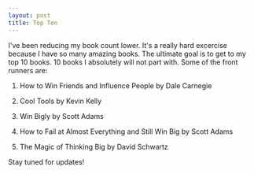 ```yaml
---
layout: post
title: Top Ten
---
```

I've been reducing my book count lower.  It's a really hard excercise because I have so many amazing books.
The ultimate goal is to get to my top 10 books.  10 books I absolutely will not part with.  Some of the front runners are:

1. How to Win Friends and Influence People by Dale Carnegie

2. Cool Tools by Kevin Kelly

3. Win Bigly by Scott Adams

4. How to Fail at Almost Everything and Still Win Big by Scott Adams

5. The Magic of Thinking Big by David Schwartz

Stay tuned for updates!

